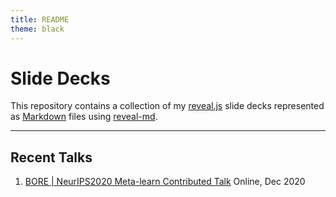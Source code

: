 ```yaml
---
title: README
theme: black
---
```


# Slide Decks

This repository contains a collection of my [reveal.js](https://revealjs.com/) 
slide decks represented as [Markdown](https://daringfireball.net/projects/markdown/syntax) files using [reveal-md](https://github.com/webpro/reveal-md).

---

## Recent Talks

1. [BORE | NeurIPS2020 Meta-learn Contributed Talk](bore-neurips2020-meta-learn/index.md#/)
   Online, Dec 2020
